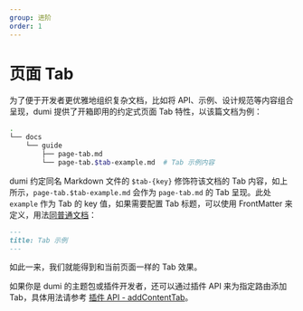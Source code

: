 ```yaml
---
group: 进阶
order: 1
---
```


# 页面 Tab

为了便于开发者更优雅地组织复杂文档，比如将 API、示例、设计规范等内容组合呈现，dumi 提供了开箱即用的约定式页面 Tab 特性，以该篇文档为例：

```bash
.
└── docs
    └── guide
        ├── page-tab.md
        └── page-tab.$tab-example.md  # Tab 示例内容
```

dumi 约定同名 Markdown 文件的 `$tab-{key}` 修饰符该文档的 Tab 内容，如上所示，`page-tab.$tab-example.md` 会作为 `page-tab.md` 的 Tab 呈现。此处 `example` 作为 Tab 的 key 值，如果需要配置 Tab 标题，可以使用 FrontMatter 来定义，用法[同普通文档](../config/markdown.md)：

```md
---
title: Tab 示例
---
```

如此一来，我们就能得到和当前页面一样的 Tab 效果。

如果你是 dumi 的主题包或插件开发者，还可以通过插件 API 来为指定路由添加 Tab，具体用法请参考 [插件 API - addContentTab](../plugin/api.md#addcontenttab)。
